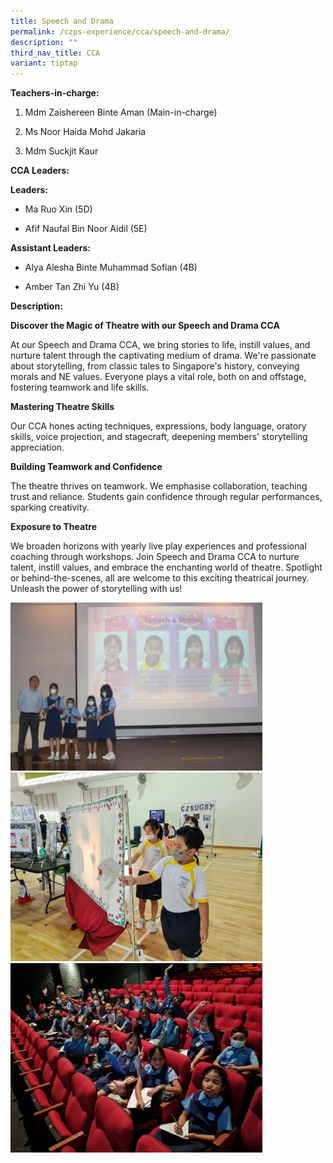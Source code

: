 ```yaml
---
title: Speech and Drama
permalink: /czps-experience/cca/speech-and-drama/
description: ""
third_nav_title: CCA
variant: tiptap
---
```

<p><strong>Teachers-in-charge:</strong>
</p>
<ol data-tight="true" class="tight">
<li>
<p>Mdm Zaishereen Binte Aman (Main-in-charge)</p>
</li>
<li>
<p>Ms Noor Haida Mohd Jakaria</p>
</li>
<li>
<p>Mdm Suckjit Kaur</p>
</li>
</ol>
<p><strong>CCA Leaders:&nbsp;</strong>
</p>
<p><strong>Leaders:</strong>
</p>
<ul data-tight="true" class="tight">
<li>
<p>Ma Ruo Xin (5D)</p>
</li>
<li>
<p>Afif Naufal Bin Noor Aidil (5E)</p>
</li>
</ul>
<p><strong>Assistant Leaders:&nbsp;</strong>
</p>
<ul data-tight="true" class="tight">
<li>
<p>Alya Alesha Binte Muhammad Sofian (4B)</p>
</li>
<li>
<p>Amber Tan Zhi Yu (4B)</p>
</li>
</ul>
<p><strong>Description:</strong>
</p>
<p><strong>Discover the Magic of Theatre with our Speech and Drama CCA</strong>
</p>
<p>At our Speech and Drama CCA, we bring stories to life, instill values,
and nurture talent through the captivating medium of drama. We're passionate
about storytelling, from classic tales to Singapore's history, conveying
morals and NE values. Everyone plays a vital role, both on and offstage,
fostering teamwork and life skills.</p>
<p><strong>Mastering Theatre Skills</strong>
</p>
<p>Our CCA hones acting techniques, expressions, body language, oratory skills,
voice projection, and stagecraft, deepening members' storytelling appreciation.</p>
<p><strong>Building Teamwork and Confidence</strong>
</p>
<p>The theatre thrives on teamwork. We emphasise collaboration, teaching
trust and reliance. Students gain confidence through regular performances,
sparking creativity.</p>
<p><strong>Exposure to Theatre</strong>
</p>
<p>We broaden horizons with yearly live play experiences and professional
coaching through workshops. Join Speech and Drama CCA to nurture talent,
instill values, and embrace the enchanting world of theatre. Spotlight
or behind-the-scenes, all are welcome to this exciting theatrical journey.
Unleash the power of storytelling with us!</p>
<p></p>
<div class="isomer-image-wrapper">
<img style="width: 80%;" height="auto" width="100%" src="/images/speech%20&amp;%20drama_1.jpg">
</div>
<div class="isomer-image-wrapper">
<img style="width: 80%;" height="auto" width="100%" src="/images/speech%20&amp;%20drama_2.jpg">
</div>
<div class="isomer-image-wrapper">
<img style="width: 80%;" height="auto" width="100%" src="/images/speech%20&amp;%20drama_3.jpg">
</div>
<p></p>